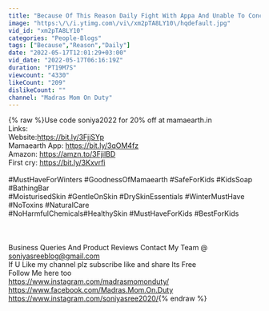 ```yaml
---
title: "Because Of This Reason Daily Fight With Appa And Unable To Concentrate And Do Vlogs  Not In Routine"
image: "https:\/\/i.ytimg.com\/vi\/xm2pTA8LY10\/hqdefault.jpg"
vid_id: "xm2pTA8LY10"
categories: "People-Blogs"
tags: ["Because","Reason","Daily"]
date: "2022-05-17T12:01:29+03:00"
vid_date: "2022-05-17T06:16:19Z"
duration: "PT19M7S"
viewcount: "4330"
likeCount: "209"
dislikeCount: ""
channel: "Madras Mom On Duty"
---
```

{% raw %}Use code soniya2022 for 20% off at mamaearth.in<br />Links:<br />Website:<a rel="nofollow" target="blank" href="https://bit.ly/3FjjSYp">https://bit.ly/3FjjSYp</a><br />Mamaearth App: <a rel="nofollow" target="blank" href="https://bit.ly/3qOM4fz">https://bit.ly/3qOM4fz</a><br />Amazon: <a rel="nofollow" target="blank" href="https://amzn.to/3FjilBD">https://amzn.to/3FjilBD</a><br />First cry: <a rel="nofollow" target="blank" href="https://bit.ly/3Kxvrfi">https://bit.ly/3Kxvrfi</a><br /><br />#MustHaveForWinters #GoodnessOfMamaearth #SafeForKids #KidsSoap #BathingBar<br />#MoisturisedSkin #GentleOnSkin #DrySkinEssentials #WinterMustHave #NoToxins #NaturalCare <br />#NoHarmfulChemicals#HealthySkin #MustHaveForKids #BestForKids<br /><br /><br /><br />Business Queries And Product Reviews Contact My Team @<br />soniyasreeblog@gmail.com <br />If U Like my channel plz subscribe like and share Its Free<br />Follow Me here too <br /><a rel="nofollow" target="blank" href="https://www.instagram.com/madrasmomonduty/">https://www.instagram.com/madrasmomonduty/</a><br /><a rel="nofollow" target="blank" href="https://www.facebook.com/Madras.Mom.On.Duty">https://www.facebook.com/Madras.Mom.On.Duty</a><br /><a rel="nofollow" target="blank" href="https://www.instagram.com/soniyasree2020/">https://www.instagram.com/soniyasree2020/</a>{% endraw %}
